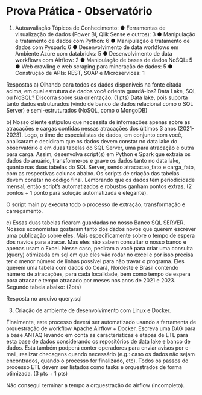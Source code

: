 # Prova Prática - Observatório

1) Autoavaliação
Tópicos de Conhecimento: 
● Ferramentas de visualização de dados (Power BI, Qlik Sense e outros): 3 
● Manipulação e tratamento de dados com Python: 6 
● Manipulação e tratamento de dados com Pyspark: 6 
● Desenvolvimento de data workflows em Ambiente Azure com databricks: 5 
● Desenvolvimento de data workflows com Airflow: 2
● Manipulação de bases de dados NoSQL: 5
● Web crawling e web scraping para mineração de dados: 5 
● Construção de APIs: REST, SOAP e Microservices: 1

Respostas
a) Olhando para todos os dados disponíveis na fonte citada acima, em qual 
estrutura de dados você orienta guardá-los? Data Lake, SQL ou NoSQL? 
Discorra sobre sua orientação. (1 pts) 
Data lake, pois suporta tanto dados estruturados (vindo de banco de dados relacional como o SQL Server) e semi-estruturados (NoSQL, como o MongoDB)

b) Nosso cliente estipulou que necessita de informações apenas sobre as 
atracações e cargas contidas nessas atracações dos últimos 3 anos (2021- 
2023). Logo, o time de especialistas de dados, em conjunto com você, 
analisaram e decidiram que os dados devem constar no data lake do 
observatório e em duas tabelas do SQL Server, uma para atracação e outra 
para carga. 
Assim, desenvolva script(s) em Python e Spark que extraia os dados do 
anuário, transforme-os e grave os dados tanto no data lake, quanto nas duas 
tabelas do SQL Server, sendo atracacao_fato e carga_fato, com as respectivas 
colunas abaixo. Os scripts de criação das tabelas devem constar no código 
final. 
Lembrando que os dados têm periodicidade mensal, então script’s 
automatizados e robustos ganham pontos extras. (2 pontos + 1 ponto para 
solução automatizada e elegante).

O script main.py executa todo o processo de extração, transformação e carregamento.


c) Essas duas tabelas ficaram guardadas no nosso Banco SQL SERVER. Nossos 
economistas gostaram tanto dos dados novos que querem escrever uma 
publicação sobre eles. Mais especificamente sobre o tempo de espera dos 
navios para atracar. Mas eles não sabem consultar o nosso banco e apenas 
usam o Excel. Nesse caso, pediram a você para criar uma consulta (query) 
otimizada em sql em que eles vão rodar no excel e por isso precisa ter o menor 
número    de     linhas     possível     para     não     travar     o     programa. Eles 
querem uma tabela com dados do Ceará, Nordeste e Brasil contendo número 
de atracações, para cada localidade, bem como tempo de espera para atracar 
e tempo atracado por meses nos anos de 2021 e 2023. Segundo tabela abaixo: 
(2pts) 

Resposta no arquivo query.sql

3) Criação de ambiente de desenvolvimento com Linux e Docker. 
 
Finalmente, este processo deverá ser automatizado usando a ferramenta de orquestração de 
workflow Apache Airflow + Docker. Escreva uma DAG para a base ANTAQ levando em conta 
as características e etapas de ETL para esta base de dados considerando os repositórios de 
data lake e banco de dados. Esta também podperá conter operadores para enviar avisos por 
e-mail, realizar checagens quando necessário (e.g.: caso os dados não sejam encontrados, 
quando o processo for finalizado, etc). Todos os passos do processo ETL devem ser listados 
como tasks e orquestrados de forma otimizada. (3 pts + 1 pts) 

Não consegui terminar a tempo a orquestração do airflow (incompleto).
